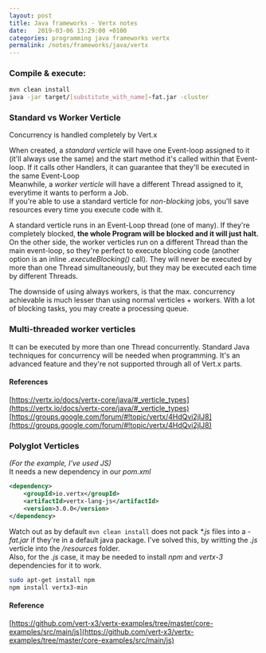 ```yaml
---
layout: post
title: Java frameworks - Vertx notes
date:   2019-03-06 13:29:00 +0100
categories: programming java frameworks vertx
permalink: /notes/frameworks/java/vertx
---
```


### Compile & execute:  
``` bash
mvn clean install  
java -jar target/[substitute_with_name]-fat.jar -cluster
```

### Standard vs Worker Verticle
Concurrency is handled completely by Vert.x  

When created, a _standard verticle_ will have one Event-loop assigned to it (it'll always use the same) and the start method it's called within that Event-loop.
If it calls other Handlers, it can guarantee that they'll be executed in the same Event-Loop  
Meanwhile, a _worker verticle_ will have a different Thread assigned to it, everytime it wants to perform a Job.  
If you're able to use a standard verticle for _non-blocking_ jobs, you'll save resources every time you execute code with it.  

A standard verticle runs in an Event-Loop thread (one of many). If they're completely blocked, **the whole Program will be blocked and it will just halt.**
On the other side, the worker verticles run on a different Thread than the main event-loop, so they're perfect to execute blocking code (another option is an inline _.executeBlocking()_ call). They will never be executed by more than one Thread simultaneously, but they may be executed each time by different Threads.

The downside of using always workers, is that the max. concurrency achievable is much lesser than using normal verticles + workers. With a lot of blocking tasks, you may create a processing queue.
<!--more-->
### Multi-threaded worker verticles  
It can be executed by more than one Thread concurrently. Standard Java techniques for concurrency will be needed when programming. It's an advanced feature and they're not supported through all of Vert.x parts.   

#### References  
[https://vertx.io/docs/vertx-core/java/#_verticle_types](https://vertx.io/docs/vertx-core/java/#_verticle_types)  
[https://groups.google.com/forum/#!topic/vertx/4HdQvi2jIJ8](https://groups.google.com/forum/#!topic/vertx/4HdQvi2jIJ8)

### Polyglot Verticles  
_(For the example, I've used JS)_  
It needs a new dependency in our _pom.xml_
``` xml
<dependency>
    <groupId>io.vertx</groupId>
    <artifactId>vertx-lang-js</artifactId>
    <version>3.0.0</version>
</dependency>
```  
Watch out as by default `mvn clean install` does not pack _*.js_ files into a _-fat.jar_ if they're in a default java package. I've solved this, by writting the _.js_ verticle into the _/resources_ folder.  
Also, for the _.js_ case, it may be needed to install _npm_ and _vertx-3_ dependencies for it to work.  
``` bash
sudo apt-get install npm
npm install vertx3-min
```  
#### Reference  
[https://github.com/vert-x3/vertx-examples/tree/master/core-examples/src/main/js](https://github.com/vert-x3/vertx-examples/tree/master/core-examples/src/main/js)
